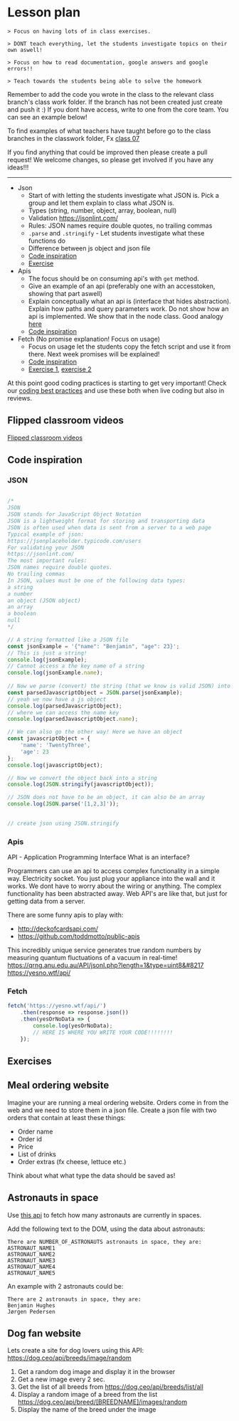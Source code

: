 # Lesson plan
```
> Focus on having lots of in class exercises.

> DONT teach everything, let the students investigate topics on their own aswell!

> Focus on how to read documentation, google answers and google errors!!

> Teach towards the students being able to solve the homework
```

Remember to add the code you wrote in the class to the relevant class branch's class work folder. If the branch has not been created just create and push it :) If you dont have access, write to one from the core team. You can see an example below!

To find examples of what teachers have taught before go to the class branches in the classwork folder, Fx [class 07](https://github.com/HackYourFuture-CPH/JavaScript/tree/class07/JavaScript1/Week1/classwork)

If you find anything that could be improved then please create a pull request! We welcome changes, so please get involved if you have any ideas!!!

---

- Json
  - Start of with letting the students investigate what JSON is. Pick a group and let them explain to class what JSON is. 
  - Types (string, number, object, array, boolean, null)
  - Validation https://jsonlint.com/
  - Rules: JSON names require double quotes, no trailing commas
  - `.parse` and  `.stringify` - Let students investigate what these functions do
  - Difference between js object and json file
  - [Code inspiration](#json)
  - [Exercise](#meal-ordering-website)
- Apis
  - The focus should be on consuming api's with `get` method. 
  - Give an example of an api (preferably one with an accesstoken, showing that part aswell)
  - Explain conceptually what an api is (interface that hides abstraction). Explain how paths and query parameters work. Do not show how an api is implemented. We show that in the node class. Good analogy [here](https://www.reddit.com/r/webdev/comments/en04ct/i_created_a_word_suggestions_api_to_use_on_a/fdtmj60/)
  - [Code inspiration](#apis)
- Fetch (No promise explanation! Focus on usage)
  - Focus on usage let the students copy the fetch script and use it from there. Next week promises will be explained!
  - [Code inspiration](#fetch)
  - [Exercise 1](#astronauts-in-space), [exercise 2](#dog-fan-website)

At this point good coding practices is starting to get very important! Check our [coding best practices](https://github.com/HackYourFutureBelgium/curriculum2025/blob/main/review/review-checklist.md#javascript) and use these both when live coding but also in reviews.


## Flipped classroom videos

[Flipped classroom videos](https://github.com/HackYourFuture-CPH/JavaScript/blob/main/javascript3/week1/preparation.md#flipped-classroom-videos)


## Code inspiration

### JSON
```js

/*
JSON
JSON stands for JavaScript Object Notation
JSON is a lightweight format for storing and transporting data
JSON is often used when data is sent from a server to a web page
Typical example of json: 
https://jsonplaceholder.typicode.com/users
For validating your JSON
https://jsonlint.com/
The most important rules:
JSON names require double quotes.
No trailing commas
In JSON, values must be one of the following data types:
a string
a number
an object (JSON object)
an array
a boolean
null
*/

// A string formatted like a JSON file
const jsonExample = '{"name": "Benjamin", "age": 23}';
// This is just a string!
console.log(jsonExample);
// Cannot access a the key name of a string
console.log(jsonExample.name);
 
// Now we parse (convert) the string (that we know is valid JSON) into a workable javascript object
const parsedJavascriptObject = JSON.parse(jsonExample);
// yeah we now have a js object
console.log(parsedJavascriptObject);
// where we can access the name key
console.log(parsedJavascriptObject.name);

// We can also go the other way! Here we have an object
const javascriptObject = {
    'name': 'TwentyThree',
    'age': 23
};
console.log(javascriptObject);

// Now we convert the object back into a string
console.log(JSON.stringify(javascriptObject));

// JSON does not have to be an object, it can also be an array
console.log(JSON.parse('[1,2,3]'));
 

// create json using JSON.stringify
```

### Apis

API - Application Programming Interface
What is an interface? 

Programmers can use an api to access complex functionality in a simple way. 
Electricity socket. You just plug your appliance into the wall and it works. 
We dont have to worry about the wiring or anything. The complex functionality has been abstracted away.
Web API's are like that, but just for getting data from a server.

There are some funny apis to play with: 
- http://deckofcardsapi.com/
- https://github.com/toddmotto/public-apis

This incredibly unique service generates true random numbers by measuring quantum fluctuations of a vacuum in real-time!
https://qrng.anu.edu.au/API/jsonI.php?length=1&type=uint8&#8217
https://yesno.wtf/api/

### Fetch
```js
fetch('https://yesno.wtf/api/')
    .then(response => response.json())
    .then(yesOrNoData => {
        console.log(yesOrNoData);
        // HERE IS WHERE YOU WRITE YOUR CODE!!!!!!!!
    });
```
## Exercises

## Meal ordering website

Imagine your are running a meal ordering website.
Orders come in from the web and we need to store them in a json file.
Create a json file with two orders that contain at least these things:

- Order name
- Order id
- Price
- List of drinks
- Order extras (fx cheese, lettuce etc.)

Think about what what type the data should be saved as!

## Astronauts in space
Use [this api](http://api.open-notify.org/astros.json) to fetch how many astronauts are currently in spaces. 

Add the following text to the DOM, using the data about astronauts:

```
There are NUMBER_OF_ASTRONAUTS astronauts in space, they are:
ASTRONAUT_NAME1
ASTRONAUT_NAME2
ASTRONAUT_NAME3
ASTRONAUT_NAME4
ASTRONAUT_NAME5
```

An example with 2 astronauts could be:

```
There are 2 astronauts in space, they are:
Benjamin Hughes
Jørgen Pedersen
```

## Dog fan website
Lets create a site for dog lovers using this API: https://dog.ceo/api/breeds/image/random

1. Get a random dog image and display it in the browser
2. Get a new image every 2 sec.
3. Get the list of all breeds from https://dog.ceo/api/breeds/list/all
4. Display a random image of a breed from the list https://dog.ceo/api/breed/[BREEDNAME]/images/random
5. Display the name of the breed under the image
